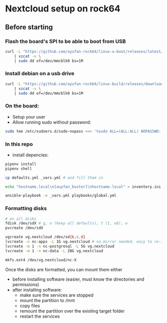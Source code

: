 # Nextcloud setup on rock64


## Before starting

### Flash the board's SPI to be able to boot from USB

```bash
curl -L "https://github.com/ayufan-rock64/linux-u-boot/releases/latest/download/u-boot-flash-spi-rock64.img.xz" \
    | xzcat -v \
    | sudo dd of=/dev/mmcblk0 bs=1M
```

### Install debian on a usb drive

```bash
curl -L "https://github.com/ayufan-rock64/linux-build/releases/download/0.9.14/buster-minimal-rock64-0.9.14-1159-arm64.img.xz" \
    | xzcat -v \
    | sudo dd of=/dev/mmcblk0 bs=1M
```

### On the board:

* Setup your user
* Allow running sudo without password:
```bash
sudo tee /etc/sudoers.d/sudo-nopass <<< '%sudo ALL=(ALL:ALL) NOPASSWD: ALL'
```

### In this repo

* install depencies:
```bash
pipenv install
pipenv shell

cp defaults.yml _vars.yml # and fill them in

echo "hostname.local\n[auyfan_buster]\nhostname.local" > inventory.ini

ansible-playbook -e _vars.yml playbooks/global.yml
```


### Formatting disks

```bash
# on all disks
fdisk /dev/sdX # g, n (keep all defaults), t (1, e8), w
pvcreate /dev/sdX

vgcreate vg.nextcloud /dev/sd{b,c,d}
lvcreate -n nc-apps -L 1G vg.nextcloud # no mirror needed, easy to re-install
lvcreate -m 1 -n nc-postgresql -L 5G vg.nextcloud
lvcreate -m 1 -n nc-data -L 20G vg.nextcloud

mkfs.ext4 /dev/vg.nextcloud/nc-X
```

Once the disks are formatted, you can mount them either
* before installing software (easier, must know the directories and permissions)
* after installing software:
  * make sure the services are stopped
  * mount the partition to /mnt
  * copy files
  * remount the partition over the existing target folder
  * restart the services
